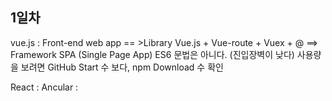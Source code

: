 
## 1일차 

vue.js : Front-end web app == >Library 
   Vue.js + Vue-route + Vuex + @ ==> Framework
   SPA (Single Page App)
   ES6 문법은 아니다. (진입장벽이 낮다)
   사용량을 보려면 GitHub Start 수 보다, npm Download 수 확인
   
   
React : 
Ancular : 
